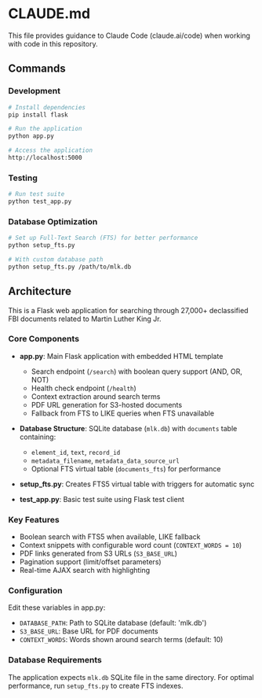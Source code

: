 # CLAUDE.md

This file provides guidance to Claude Code (claude.ai/code) when working with code in this repository.

## Commands

### Development
```bash
# Install dependencies
pip install flask

# Run the application
python app.py

# Access the application
http://localhost:5000
```

### Testing
```bash
# Run test suite
python test_app.py
```

### Database Optimization
```bash
# Set up Full-Text Search (FTS) for better performance
python setup_fts.py

# With custom database path
python setup_fts.py /path/to/mlk.db
```

## Architecture

This is a Flask web application for searching through 27,000+ declassified FBI documents related to Martin Luther King Jr.

### Core Components

- **app.py**: Main Flask application with embedded HTML template
  - Search endpoint (`/search`) with boolean query support (AND, OR, NOT)
  - Health check endpoint (`/health`)
  - Context extraction around search terms
  - PDF URL generation for S3-hosted documents
  - Fallback from FTS to LIKE queries when FTS unavailable

- **Database Structure**: SQLite database (`mlk.db`) with `documents` table containing:
  - `element_id`, `text`, `record_id`
  - `metadata_filename`, `metadata_data_source_url`
  - Optional FTS virtual table (`documents_fts`) for performance

- **setup_fts.py**: Creates FTS5 virtual table with triggers for automatic sync
- **test_app.py**: Basic test suite using Flask test client

### Key Features

- Boolean search with FTS5 when available, LIKE fallback
- Context snippets with configurable word count (`CONTEXT_WORDS = 10`)
- PDF links generated from S3 URLs (`S3_BASE_URL`)
- Pagination support (limit/offset parameters)
- Real-time AJAX search with highlighting

### Configuration

Edit these variables in app.py:
- `DATABASE_PATH`: Path to SQLite database (default: 'mlk.db')
- `S3_BASE_URL`: Base URL for PDF documents
- `CONTEXT_WORDS`: Words shown around search terms (default: 10)

### Database Requirements

The application expects `mlk.db` SQLite file in the same directory. For optimal performance, run `setup_fts.py` to create FTS indexes.